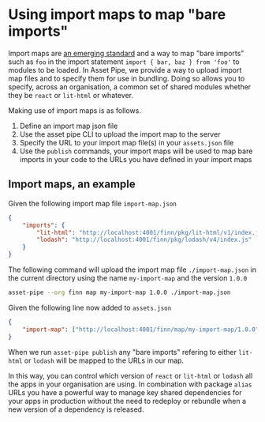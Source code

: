 # Using import maps to map "bare imports"

Import maps are [an emerging standard](https://github.com/WICG/import-maps) and a way to map "bare imports" such as `foo` in the import statement `import { bar, baz } from 'foo'` to modules to be loaded. In Asset Pipe, we provide a way to upload import map files and to specify them for use in bundling. Doing so allows you to specify, across an organisation, a common set of shared modules whether they be `react` or `lit-html` or whatever.

Making use of import maps is as follows.

1. Define an import map json file
2. Use the asset pipe CLI to upload the import map to the server
3. Specify the URL to your import map file(s) in your `assets.json` file
4. Use the `publish` commands, your import maps will be used to map bare imports in your code to the URLs you have defined in your import maps

## Import maps, an example

Given the following import map file `import-map.json`

```json
{
    "imports": {
        "lit-html": "http://localhost:4001/finn/pkg/lit-html/v1/index.js",
        "lodash": "http://localhost:4001/finn/pkg/lodash/v4/index.js"
    }
}
```

The following command will upload the import map file `./import-map.json` in the current directory using the name `my-import-map` and the version `1.0.0`

```sh
asset-pipe --org finn map my-import-map 1.0.0 ./import-map.json
```

Given the following line now added to `assets.json`

```json
{
    "import-map": ["http://localhost:4001/finn/map/my-import-map/1.0.0"]
}
```

When we run `asset-pipe publish` any "bare imports" refering to either `lit-html` or `lodash` will be mapped to the URLs in our map.

In this way, you can control which version of `react` or `lit-html` or `lodash` all the apps in your organisation are using. In combination with package `alias` URLs you have a powerful way to manage key shared dependencies for your apps in production without the need to redeploy or rebundle when a new version of a dependency is released.
